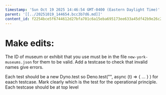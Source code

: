 ```yaml
---
timestamp: 'Sun Oct 19 2025 14:46:54 GMT-0400 (Eastern Daylight Time)'
parent: '[[../20251019_144654.bcc3b7d6.md]]'
content_id: f2254bce5f6744612d27bfa701c6a15eba695173ee633a45df42b9e26c2e8031
---
```


# Make edits:

The ID of museum or exhibit that you use must be in the file `new-york-museums.json`  for them to be valid. Add a testcase to check that invalid names give errors.

Each test should be a new Dyno.test so Deno.test("", async (t) => { ... } ) for eaach testcase. Mark clearly which is the test for the operational principle. Each testcase should be at top level
